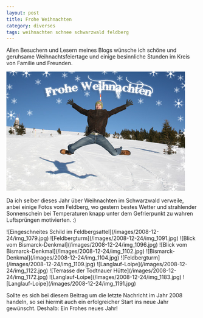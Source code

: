 ```yaml
---
layout: post
title: Frohe Weihnachten
category: diverses
tags: weihnachten schnee schwarzwald feldberg
---
```


Allen Besuchern und Lesern meines Blogs wünsche ich schöne und geruhsame Weihnachtsfeiertage und einige besinnliche Stunden im Kreis von Familie und Freunden.

![Frohe Weihnachen](/images/2008-12-24/froheweihnachten.jpg)

Da ich selber dieses Jahr über Weihnachten im Schwarzwald verweile, anbei einige Fotos vom Feldberg, wo gestern bestes Wetter und strahlender Sonnenschein bei Temperaturen knapp unter dem Gefrierpunkt zu wahren Luftsprüngen motivierten. :)

<div class="gallery" markdown="1">
![Eingeschneites Schild im Feldbergsattel](/images/2008-12-24/img_1079.jpg)
![Feldbergturm](/images/2008-12-24/img_1091.jpg)
![Blick vom Bismarck-Denkmal](/images/2008-12-24/img_1096.jpg)
![Blick vom Bismarck-Denkmal](/images/2008-12-24/img_1102.jpg)
![Bismarck-Denkmal](/images/2008-12-24/img_1104.jpg)
![Feldbergturm](/images/2008-12-24/img_1109.jpg)
![Langlauf-Loipe](/images/2008-12-24/img_1122.jpg)
![Terrasse der Todtnauer Hütte](/images/2008-12-24/img_1172.jpg)
![Langlauf-Loipe](/images/2008-12-24/img_1183.jpg)
![Langlauf-Loipe](/images/2008-12-24/img_1191.jpg)
</div>

Sollte es sich bei diesem Beitrag um die letzte Nachricht im Jahr 2008 handeln, so sei hiermit auch ein erfolgreicher Start ins neue Jahr gewünscht. Deshalb: Ein Frohes neues Jahr!
